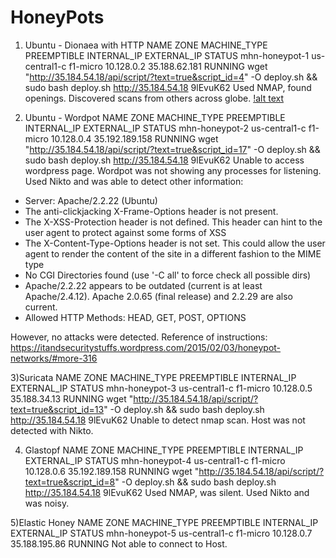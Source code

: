 # HoneyPots


1) Ubuntu - Dionaea with HTTP
NAME            ZONE           MACHINE_TYPE  PREEMPTIBLE  INTERNAL_IP  EXTERNAL_IP    STATUS
mhn-honeypot-1  us-central1-c  f1-micro                   10.128.0.2   35.188.62.181  RUNNING
wget "http://35.184.54.18/api/script/?text=true&script_id=4" -O deploy.sh && sudo bash deploy.sh http://35.184.54.18 9lEvuK62
Used NMAP, found openings.
Discovered scans from others across globe.
[!alt text](https://imgur.com/4RsWcq9.png "")

2) Ubuntu - Wordpot
NAME            ZONE           MACHINE_TYPE  PREEMPTIBLE  INTERNAL_IP  EXTERNAL_IP     STATUS
mhn-honeypot-2  us-central1-c  f1-micro                   10.128.0.4   35.192.189.158  RUNNING
wget "http://35.184.54.18/api/script/?text=true&script_id=17" -O deploy.sh && sudo bash deploy.sh http://35.184.54.18 9lEvuK62
Unable to access wordpress page.
Wordpot was not showing any processes for listening. Used Nikto and was able to detect other information:

+ Server: Apache/2.2.22 (Ubuntu)
+ The anti-clickjacking X-Frame-Options header is not present.
+ The X-XSS-Protection header is not defined. This header can hint to the user agent to protect against some forms of XSS
+ The X-Content-Type-Options header is not set. This could allow the user agent to render the content of the site in a different fashion to the MIME type
+ No CGI Directories found (use '-C all' to force check all possible dirs)
+ Apache/2.2.22 appears to be outdated (current is at least Apache/2.4.12). Apache 2.0.65 (final release) and 2.2.29 are also current.
+ Allowed HTTP Methods: HEAD, GET, POST, OPTIONS 

However, no attacks were detected.
Reference of instructions: https://itandsecuritystuffs.wordpress.com/2015/02/03/honeypot-networks/#more-316

3)Suricata
NAME            ZONE           MACHINE_TYPE  PREEMPTIBLE  INTERNAL_IP  EXTERNAL_IP   STATUS
mhn-honeypot-3  us-central1-c  f1-micro                   10.128.0.5   35.188.34.13  RUNNING
wget "http://35.184.54.18/api/script/?text=true&script_id=13" -O deploy.sh && sudo bash deploy.sh http://35.184.54.18 9lEvuK62
Unable to detect nmap scan. Host was not detected with Nikto.

4) Glastopf
NAME            ZONE           MACHINE_TYPE  PREEMPTIBLE  INTERNAL_IP  EXTERNAL_IP     STATUS
mhn-honeypot-4  us-central1-c  f1-micro                   10.128.0.6   35.192.189.158  RUNNING
wget "http://35.184.54.18/api/script/?text=true&script_id=8" -O deploy.sh && sudo bash deploy.sh http://35.184.54.18 9lEvuK62
Used NMAP, was silent. Used Nikto and was noisy.


5)Elastic Honey
NAME            ZONE           MACHINE_TYPE  PREEMPTIBLE  INTERNAL_IP  EXTERNAL_IP    STATUS
mhn-honeypot-5  us-central1-c  f1-micro                   10.128.0.7   35.188.195.86  RUNNING
Not able to connect to Host.
